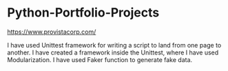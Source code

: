 # Python-Portfolio-Projects

https://www.provistacorp.com/

I have used Unittest framework for writing a script to land from one page to another.
I have created a framework inside the Unittest, where I have used Modularization.
I have used Faker function to generate fake data.
